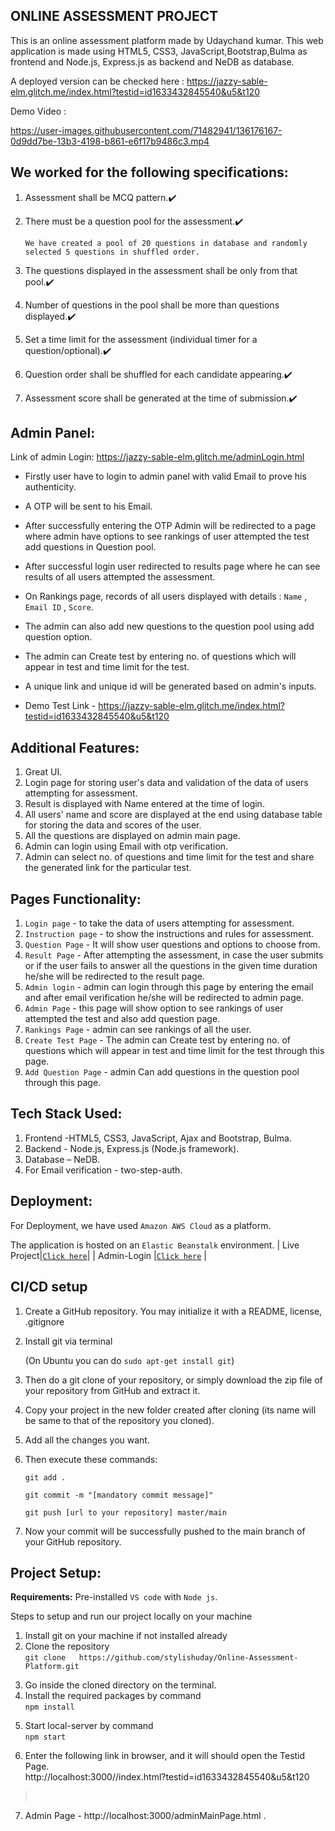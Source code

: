 ## ONLINE ASSESSMENT PROJECT
This is an online assessment platform made by Udaychand kumar. This web application is made using HTML5, CSS3, JavaScript,Bootstrap,Bulma as frontend and  Node.js, Express.js as backend and NeDB as database.

A deployed version can be checked here :  https://jazzy-sable-elm.glitch.me/index.html?testid=id1633432845540&u5&t120

Demo Video :

https://user-images.githubusercontent.com/71482941/136176167-0d9dd7be-13b3-4198-b861-e6f17b9486c3.mp4


## We worked for the following specifications:
1. Assessment shall be MCQ pattern.✔️

2. There must be a question pool for the assessment.✔️
   
   `We have created a pool of 20 questions in database and randomly selected 5 questions in shuffled order.`
  
3. The questions displayed in the assessment shall be only from that pool.✔️

4. Number of questions in the pool shall be more than questions displayed.✔️

5. Set a time limit for the assessment (individual timer for a question/optional).✔️ 

6. Question order shall be shuffled for each candidate appearing.✔️

7. Assessment score shall be generated at the time of submission.✔️


## Admin Panel:

Link of admin Login: https://jazzy-sable-elm.glitch.me/adminLogin.html

 - Firstly user have to login to admin panel with valid Email to prove his authenticity.
 - A OTP will be sent to his Email.
 - After successfully entering the OTP Admin will be  redirected to a page where  admin have options to see rankings
     of user attempted the test add questions in Question pool.
 - After successful login user redirected to results page where he can see results of all users attempted the assessment.
 - On Rankings page, records of all users displayed with details : `Name` , `Email ID` , `Score`.
 - The admin can also add new questions to the question pool using add question option.
 - The admin can Create test by entering no. of questions which will appear in test and time limit for the test.
 - A unique link and unique id will be generated based on admin's inputs.

 - Demo Test Link - https://jazzy-sable-elm.glitch.me/index.html?testid=id1633432845540&u5&t120


## Additional Features: 
1. Great UI.
2. Login page for storing user's data and validation of the data of users attempting for assessment.
3. Result is displayed with Name entered at the time of login.
4. All users' name and score are displayed at the end using database table for storing the data and scores of the user.
5. All the questions are displayed on admin main page.
6. Admin can login using Email with otp verification.
7. Admin can select no. of questions and time limit for the test and share the generated link for the particular test.

  

## Pages Functionality:

   1. `Login page` - to take the data of users attempting for assessment.
   2. `Instruction page` - to show the instructions and  rules for assessment. 
   3. `Question Page` - It will show user questions and options to choose from.
   4. `Result Page` - After attempting the assessment, in case the user submits or if the user fails to answer all the questions
                    in the given time duration he/she will be redirected to the result page.
   5. `Admin login` - admin can login through this page by entering the email and after email verification he/she will be redirected to admin page.
   6. `Admin Page` - this page will show option to see rankings of user attempted the test and also add question page.
   7. `Rankings Page` - admin can see rankings of all the user.
   8. `Create Test Page` - The admin can Create test by entering no. of questions which will appear in test and time limit for the test through    this page.
   9. `Add Question Page` - admin Can add questions in the question pool through this page.

## Tech Stack Used: 
1. Frontend -HTML5, CSS3, JavaScript, Ajax and Bootstrap, Bulma.
2. Backend - Node.js, Express.js (Node.js framework).
3. Database – NeDB.
4. For Email verification - two-step-auth.


## Deployment:
For Deployment, we have used `Amazon AWS Cloud` as a platform. 

The application is hosted on an `Elastic Beanstalk` environment.
| Live Project|[`Click here`](https://jazzy-sable-elm.glitch.me/index.html?testid=id1633432845540&u5&t120)| 
| Admin-Login |[`Click here`](https://jazzy-sable-elm.glitch.me/adminLogin.html) |

## CI/CD setup
1. Create a GitHub repository. You may initialize it with a README, license, .gitignore
2. Install git via terminal 

   (On Ubuntu you can do `sudo apt-get install git`)
3. Then do a git clone of your repository, or simply download the zip file of your repository from GitHub and extract it.
4. Copy your project in the new folder created after cloning (its name will be same to that of the repository you cloned).
5. Add all the changes you want.
6. Then execute these commands:
   
   ````
   git add . 

   git commit -m "[mandatory commit message]" 
   
   git push [url to your repository] master/main 
7. Now your commit will be successfully pushed to the main branch of your GitHub repository.

## Project Setup: 

**Requirements:** Pre-installed `VS code` with `Node js`.

Steps to setup and run our project locally on your machine
1. Install git on your machine if not installed already <br>
2. Clone the repository <br>
`git clone   https://github.com/stylishuday/Online-Assessment-Platform.git`
>
3. Go inside the cloned directory on the terminal.
4. Install the required packages by command <br>
`npm install`
>
5. Start local-server by command <br>
`npm start`
>
6. Enter the following link in browser, and it will should open the Testid Page. <br>    http://localhost:3000//index.html?testid=id1633432845540&u5&t120
><br>
7. Admin Page - http://localhost:3000/adminMainPage.html .
